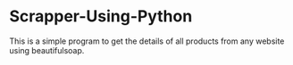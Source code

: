 # Scrapper-Using-Python
This is a simple program to get the details of all products from any website using beautifulsoap.
